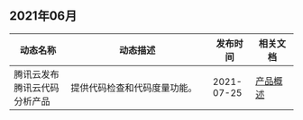 ## 2021年06月

<table >
<thead>
<tr>
<th width="20%">动态名称</th>
<th width="50%">动态描述</th>
 <th width="15%">发布时间</th>  
<th width="15%">相关文档</th>
</tr>
</thead>
<tbody><tr>
<td>腾讯云发布腾讯云代码分析产品</td>
<td >提供代码检查和代码度量功能。</td>
 <td>2021-07-25</td> 
<td><a href="https://cloud.tencent.com/document/product/1460/56915">产品概述</a></td>
</tr>
</tbody></table>

